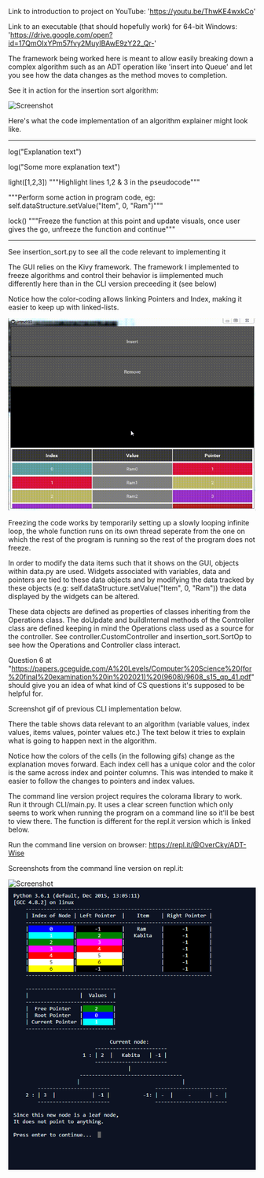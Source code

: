Link to introduction to project on YouTube: 'https://youtu.be/ThwKE4wxkCo'

Link to an executable (that should hopefully work) for 64-bit Windows: 'https://drive.google.com/open?id=17QmOIxYPm57fvy2MuyIBAwE9zY22_Qr-'

The framework being worked here is meant to allow easily breaking down a complex algorithm such as an ADT operation
like 'insert into Queue' and let you see how the data changes as the method moves to completion.

See it in action for the insertion sort algorithm:

![Screenshot](GUI3.gif)

Here's what the code implementation of an algorithm explainer might look like.

-----------------------
log("Explanation text") 

log("Some more explanation text")

light([1,2,3]) """Highlight lines 1,2 & 3 in the pseudocode"""

"""Perform some action in program code, eg: self.dataStructure.setValue("Item", 0, "Ram")"""

lock() """Freeze the function at this point and update visuals, once user gives the go, unfreeze the function and continue"""

-----------------------

See insertion_sort.py to see all the code relevant to implementing it

The GUI relies on the Kivy framework.
The framework I implemented to freeze algorithms and control their behavior is iimplemented much differently here than in the CLI version preceeding it (see below)

Notice how the color-coding allows linking Pointers and Index, making it easier to keep up with linked-lists.

![Screenshot](GUI.gif)

Freezing the code works by temporarily setting up a slowly looping infinite loop, the whole function runs on its own thread
seperate from the one on which the rest of the program is running so the rest of the program does not freeze.

In order to modify the data items such that it shows on the GUI, objects within data.py are used. Widgets associated with variables,
data and pointers are tied to these data objects and by modifying the data tracked by these objects (e.g: self.dataStructure.setValue("Item", 0, "Ram")) the data displayed by the widgets can be altered.

These data objects are defined as properties of classes inheriting from the Operations class. The doUpdate and buildInternal methods of the Controller class are defined keeping in mind the Operations class used as a source for the controller. See controller.CustomController and insertion_sort.SortOp to see how the Operations and Controller class interact.

Question 6 at "https://papers.gceguide.com/A%20Levels/Computer%20Science%20(for%20final%20examination%20in%202021)%20(9608)/9608_s15_qp_41.pdf" 
should give you an idea of what kind of CS questions it's supposed to be helpful for.

Screenshot gif of previous CLI implementation below.

There the table shows data relevant to an algorithm (variable values, index values, items values, pointer values etc.)
The text below it tries to explain what is going to happen next in the algorithm. 

Notice how the colors of the cells (in the following gifs) change as the explanation moves forward.
Each index cell has a unique color and the color is the same across index and pointer columns. 
This was intended to make it easier to follow the changes to pointers and index values.

The command line version project requires the colorama library to work.
Run it through CLI/main.py. It uses a clear screen function which 
only seems to work when running the program on a command line so it'll be best to 
view there. The function is different for the repl.it version which is linked below.

Run the command line version on browser: https://repl.it/@OverCky/ADT-Wise

Screenshots from the command line version on repl.it:

![Screenshot](ADTWIse.gif)
![Screenshot](Screenshot1.PNG)

